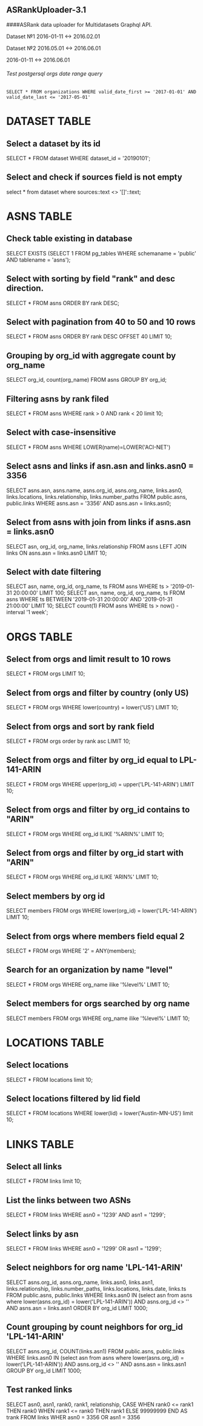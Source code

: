 ## ASRankUploader-3.1

####ASRank data uploader for Multidatasets Graphql API.

Dataset №1
2016-01-11 <-> 2016.02.01

Dataset №2
2016.05.01 <-> 2016.06.01

2016-01-11 <-> 2016.06.01

###### Test postgersql orgs date range query
```
SELECT * FROM organizations WHERE valid_date_first >= '2017-01-01' AND valid_date_last <= '2017-05-01'
```

DATASET TABLE
==============================================
Select a dataset by its id
--------------------------
SELECT * FROM dataset WHERE dataset_id = '20190101';

Select and check if sources field is not empty
--------------------------
select * from dataset where sources::text <> '[]'::text;

ASNS TABLE
==============================================
Check table existing in database
--------------------------
SELECT EXISTS (SELECT 1 FROM pg_tables WHERE schemaname = 'public' AND tablename = 'asns');

Select with sorting by field "rank" and desc direction.
--------------------------
SELECT * FROM asns ORDER BY rank DESC;

Select with pagination from 40 to 50 and 10 rows
--------------------------
SELECT * FROM asns ORDER BY rank DESC OFFSET 40 LIMIT 10;

Grouping by org_id with aggregate count by org_name
--------------------------
SELECT org_id, count(org_name) FROM asns GROUP BY org_id;

Filtering asns by rank filed
--------------------------
SELECT * FROM asns WHERE rank > 0 AND rank < 20 limit 10;

Select with case-insensitive
--------------------------
SELECT * FROM asns WHERE LOWER(name)=LOWER('ACI-NET')

Select asns and links if asn.asn and links.asn0 = 3356
--------------------------
SELECT 
  asns.asn, 
  asns.name, 
  asns.org_id, 
  asns.org_name,
  links.asn0, 
  links.locations, 
  links.relationship, 
  links.number_paths
FROM 
  public.asns, 
  public.links
WHERE 
  asns.asn = '3356' AND asns.asn = links.asn0;

Select from asns with join from links if asns.asn = links.asn0
---------------------------
SELECT asn, org_id, org_name, links.relationship FROM asns LEFT JOIN links ON asns.asn = links.asn0 LIMIT 10;

Select with date filtering 
---------------------------
SELECT asn, name, org_id, org_name, ts FROM asns WHERE ts > '2019-01-31 20:00:00' LIMIT 100;
SELECT asn, name, org_id, org_name, ts FROM asns WHERE ts BETWEEN '2019-01-31 20:00:00' AND '2019-01-31 21:00:00' LIMIT 10;
SELECT count(1) FROM asns WHERE ts > now() - interval '1 week';

ORGS TABLE
==============================================
Select from orgs and limit result to 10 rows
--------------------------- 
SELECT * FROM orgs LIMIT 10;

Select from orgs and filter by country (only US)
--------------------------- 
SELECT * FROM orgs WHERE lower(country) = lower('US') LIMIT 10;

Select from orgs and sort by rank field
---------------------------
SELECT * FROM orgs order by rank asc LIMIT 10;

Select from orgs and filter by org_id equal to LPL-141-ARIN
---------------------------
SELECT * FROM orgs WHERE upper(org_id) = upper('LPL-141-ARIN') LIMIT 10;

Select from orgs and filter by org_id contains to "ARIN"
---------------------------
SELECT * FROM orgs WHERE org_id ILIKE '%ARIN%' LIMIT 10;

Select from orgs and filter by org_id start with "ARIN"
---------------------------
SELECT * FROM orgs WHERE org_id ILIKE 'ARIN%' LIMIT 10;

Select members by org id 
---------------------------
SELECT members FROM orgs WHERE lower(org_id) = lower('LPL-141-ARIN') LIMIT 10;

Select from orgs where members field equal 2
---------------------------
SELECT * FROM orgs WHERE '2' = ANY(members);

Search for an organization by name "level"
---------------------------
SELECT * FROM orgs WHERE org_name ilike '%level%' LIMIT 10;

Select members for orgs searched by org name 
--------------------------
SELECT members FROM orgs WHERE org_name ilike '%level%' LIMIT 10;

LOCATIONS TABLE
==============================================
Select locations
-------------------------
SELECT * FROM locations limit 10;

Select locations filtered by lid field
-------------------------
SELECT * FROM locations WHERE lower(lid) = lower('Austin-MN-US') limit 10;

LINKS TABLE
==============================================
Select all links
------------------------
SELECT * FROM links limit 10;

List the links between two ASNs
------------------------
SELECT * FROM links WHERE asn0 = '1239' AND  asn1 = '1299';

Select links by asn
------------------------
SELECT * FROM links WHERE asn0 = '1299' OR  asn1 = '1299';

Select neighbors for org name 'LPL-141-ARIN'
------------------------
SELECT 
  asns.org_id, 
  asns.org_name, 
  links.asn0, 
  links.asn1, 
  links.relationship, 
  links.number_paths, 
  links.locations, 
  links.date, 
  links.ts
FROM 
  public.asns, 
  public.links
WHERE 
  links.asn0 IN (select asn from asns where lower(asns.org_id) = lower('LPL-141-ARIN')) 
  AND asns.org_id <> ''
  AND asns.asn = links.asn1
  ORDER BY org_id LIMIT 1000;


Count grouping by count neighbors for org_id 'LPL-141-ARIN'
---------------------------
SELECT 
  asns.org_id, 
  COUNT(links.asn1)
FROM 
  public.asns, 
  public.links
WHERE 
  links.asn0 IN (select asn from asns where lower(asns.org_id) = lower('LPL-141-ARIN')) 
  AND asns.org_id <> ''
  AND asns.asn = links.asn1
  GROUP BY org_id  LIMIT 1000;
  
 
 Test ranked links
 ------------------------- 
SELECT asn0, asn1, rank0, rank1, relationship,
CASE
    WHEN rank0 <= rank1 THEN rank0
    WHEN rank1 <= rank0 THEN rank1
    ELSE 99999999
END AS trank
FROM links
WHER asn0 = 3356 OR asn1 = 3356